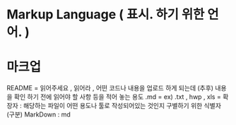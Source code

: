 # Markup Language ( 표시. 하기 위한 언어. )

# 마크업

README = 읽어주세요 , 읽어라 , 어떤 코드나 내용을 업로드 하게 되는데 (추후) 내용을 확인 하기 전에 읽어야 할 사항 등을 적어 놓는 용도
.md = ex) .txt , hwp , xls = 확장자 : 해당하는 파일이 어떤 용도나 툴로 작성되어있는 것인지 구별하기 위한 식별자 (구분)
MarkDown : md
